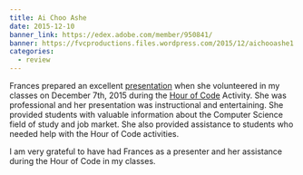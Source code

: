 ```yaml
---
title: Ai Choo Ashe
date: 2015-12-10
banner_link: https://edex.adobe.com/member/950841/
banner: https://fvcproductions.files.wordpress.com/2015/12/aichooashe1.jpg
categories:
  - review
---
```


Frances prepared an excellent [presentation](//fvcproductions.com/2015/12/07/hour-of-code-2015/) when she volunteered in my classes on December 7th, 2015 during the [Hour of Code](//hourofcode.com/us) Activity. She was professional and her presentation was instructional and entertaining. She provided students with valuable information about the Computer Science field of study and job market. She also provided assistance to students who needed help with the Hour of Code activities.

I am very grateful to have had Frances as a presenter and her assistance during the Hour of Code in my classes.
